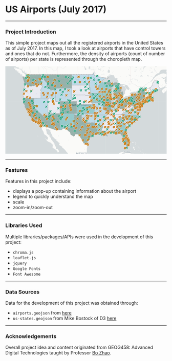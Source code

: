 # US Airports (July 2017)
***
### Project Introduction
This simple project maps out all the registered airports in the United States as of July 2017. In this map, I took a look at airports that have control towers and ones that do not. Furthermore, the density of airports (count of number of airports) per state is represented through the choropleth map.

![project](img/project.png)
***
### Features
Features in this project include:
- displays a pop-up containing information about the airport
- legend to quickly understand the map
- scale
- zoom-in/zoom-out
***
### Libraries Used
Multiple libraries/packages/APIs were used in the development of this project:
- `chroma.js`
- `leaflet.js`
- `jquery`
- `Google Fonts`
- `Font Awesome`
***
### Data Sources
Data for the development of this project was obtained through:
- `airports.geojson` from [here](https://catalog.data.gov/dataset/usgs-small-scale-dataset-airports-of-the-united-states-201207-shapefile)
- `us-states.geojson` from Mike Bostock of D3 [here](https://bost.ocks.org/mike/)

***
### Acknowledgements

Overall project idea and content originated from GEOG458: Advanced Digital Technologies taught by Professor [Bo Zhao](https://hgis.uw.edu/).
